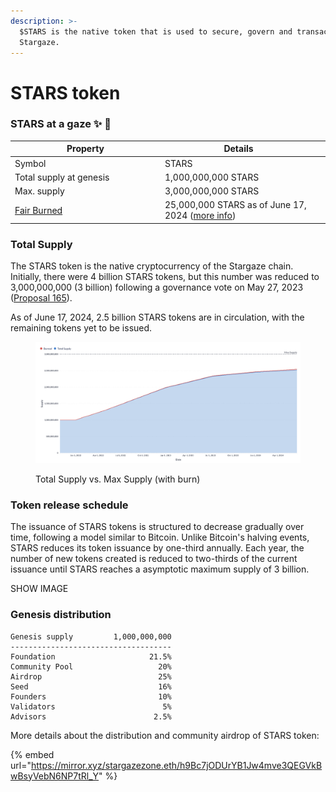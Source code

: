 ```yaml
---
description: >-
  $STARS is the native token that is used to secure, govern and transact on
  Stargaze.
---
```


# STARS token

### STARS at a gaze ✨ 🔭

<table><thead><tr><th width="226">Property</th><th>Details</th><th data-hidden></th></tr></thead><tbody><tr><td>Symbol</td><td>STARS</td><td></td></tr><tr><td>Total supply at genesis</td><td>1,000,000,000 STARS</td><td></td></tr><tr><td>Max. supply</td><td>3,000,000,000 STARS</td><td></td></tr><tr><td><a data-footnote-ref href="#user-content-fn-1">Fair Burned</a> </td><td>25,000,000 STARS as of June 17, 2024 (<a href="https://burn.stargaze.zone/">more info</a>)</td><td></td></tr></tbody></table>

### Total Supply

The STARS token is the native cryptocurrency of the Stargaze chain. Initially, there were 4 billion STARS tokens, but this number was reduced to 3,000,000,000 (3 billion) following a governance vote on May 27, 2023 ([Proposal 165](https://www.mintscan.io/stargaze/proposals/165)).

As of June 17, 2024, 2.5 billion STARS tokens are in circulation, with the remaining tokens yet to be issued.

<figure><img src="../.gitbook/assets/image (45).png" alt=""><figcaption><p>Total Supply vs. Max Supply (with burn)</p></figcaption></figure>

### Token release schedule

The issuance of STARS tokens is structured to decrease gradually over time, following a model similar to Bitcoin. Unlike Bitcoin's halving events, STARS reduces its token issuance by one-third annually. Each year, the number of new tokens created is reduced to two-thirds of the current issuance until STARS reaches a asymptotic maximum supply of 3 billion.

SHOW IMAGE

### Genesis distribution

```
Genesis supply         1,000,000,000
------------------------------------
Foundation                     21.5%
Community Pool                   20%
Airdrop                          25%
Seed                             16%
Founders                         10%
Validators                        5%
Advisors                        2.5%
```

More details about the distribution and community airdrop of STARS token:

{% embed url="https://mirror.xyz/stargazezone.eth/h9Bc7jODUrYB1Jw4mve3QEGVkBwBsyVebN6NP7tRl_Y" %}

[^1]: A mechanism where a portion of protocol fees are burned and redistributed to stakers.

